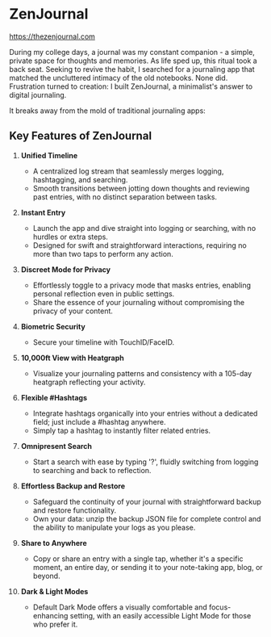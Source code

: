 # ZenJournal

https://thezenjournal.com

During my college days, a journal was my constant companion - a simple, private space for thoughts and memories. As life sped up, this ritual took a back seat. Seeking to revive the habit, I searched for a journaling app that matched the uncluttered intimacy of the old notebooks. None did. Frustration turned to creation: I built ZenJournal, a minimalist's answer to digital journaling.

It breaks away from the mold of traditional journaling apps:

## Key Features of ZenJournal

1. **Unified Timeline**
   - A centralized log stream that seamlessly merges logging, hashtagging, and searching.
   - Smooth transitions between jotting down thoughts and reviewing past entries, with no distinct separation between tasks.

2. **Instant Entry**
   - Launch the app and dive straight into logging or searching, with no hurdles or extra steps.
   - Designed for swift and straightforward interactions, requiring no more than two taps to perform any action.

3. **Discreet Mode for Privacy**
   - Effortlessly toggle to a privacy mode that masks entries, enabling personal reflection even in public settings.
   - Share the essence of your journaling without compromising the privacy of your content.

4. **Biometric Security**
   - Secure your timeline with TouchID/FaceID.

5. **10,000ft View with Heatgraph**
   - Visualize your journaling patterns and consistency with a 105-day heatgraph reflecting your activity.

6. **Flexible #Hashtags**
   - Integrate hashtags organically into your entries without a dedicated field; just include a #hashtag anywhere.
   - Simply tap a hashtag to instantly filter related entries.

7. **Omnipresent Search**
   - Start a search with ease by typing '?', fluidly switching from logging to searching and back to reflection.

8. **Effortless Backup and Restore**
   - Safeguard the continuity of your journal with straightforward backup and restore functionality.
   - Own your data: unzip the backup JSON file for complete control and the ability to manipulate your logs as you please.

9. **Share to Anywhere**
   - Copy or share an entry with a single tap, whether it's a specific moment, an entire day, or sending it to your note-taking app, blog, or beyond.

10. **Dark & Light Modes**
    - Default Dark Mode offers a visually comfortable and focus-enhancing setting, with an easily accessible Light Mode for those who prefer it.
